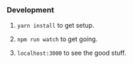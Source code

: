 ### Development
1. `yarn install` to get setup.

2. `npm run watch` to get going.

3. `localhost:3000` to see the good stuff.
